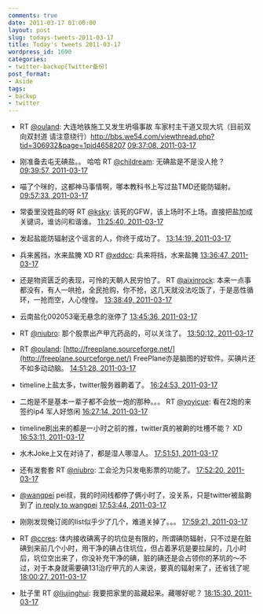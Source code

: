 ```yaml
---
comments: true
date: 2011-03-17 01:00:00
layout: post
slug: todays-tweets-2011-03-17
title: Today's tweets 2011-03-17
wordpress_id: 1690
categories:
- twitter-backup[Twitter备份]
post_format:
- Aside
tags:
- backup
- twitter
---
```





  * RT [@ouland](http://twitter.com/ouland): 大连地铁施工又发生坍塌事故 车家村主干道又现大坑（目前双向双封道 请注意绕行）http://bbs.we54.com/viewthread.php?tid=306932&page=1pid4658207 [09:37:08, 2011-03-17](http://twitter.com/gfrog/statuses/48196136284078080)





  * 刚准备去屯无碘盐。。 哈哈 RT [@childream](http://twitter.com/childream): 无碘盐是不是没人抢？ [09:39:57, 2011-03-17](http://twitter.com/gfrog/statuses/48196843158507520)





  * 喵了个咪的，这都神马事情啊，哪本教科书上写过盐TMD还能防辐射。 [09:57:33, 2011-03-17](http://twitter.com/gfrog/statuses/48201272507113473)





  * 常委里没姓盐的呀 RT [@ksky](http://twitter.com/ksky): 该死的GFW，该上场时不上场。直接把盐加成关键词，谁访问和谐谁。 [11:25:40, 2011-03-17](http://twitter.com/gfrog/statuses/48223449331679232)





  * 发起盐能防辐射这个谣言的人，你终于成功了。 [13:14:19, 2011-03-17](http://twitter.com/gfrog/statuses/48250790195896320)





  * 兵来酱挡，水来盐腌 XD RT [@xddcc](http://twitter.com/xddcc): 兵来将挡，水来盐腌 [13:36:47, 2011-03-17](http://twitter.com/gfrog/statuses/48256445657001984)





  * 还是物资匮乏的表现，可怜的天朝人民穷怕了。  RT [@aixinrock](http://twitter.com/aixinrock): 本来一点事都没有，有人一哄抢，全民抢购，你不抢，这几天就没法吃饭了，于是恶性循环，一抢而空，人心惶惶。 [13:38:49, 2011-03-17](http://twitter.com/gfrog/statuses/48256956749713408)





  * 云南盐化002053毫无悬念的涨停了 [13:45:36, 2011-03-17](http://twitter.com/gfrog/statuses/48258664582225920)





  * RT [@niubro](http://twitter.com/niubro): 那个股票出产甲亢药品的，可以关注了。 [13:50:12, 2011-03-17](http://twitter.com/gfrog/statuses/48259822549860353)





  * RT [@ouland](http://twitter.com/ouland): [http://freeplane.sourceforge.net/](http://freeplane.sourceforge.net/) FreePlane亦是脑图的好软件。买碘片还不如多动动脑。 [14:51:28, 2011-03-17](http://twitter.com/gfrog/statuses/48275237359464448)





  * timeline上盐太多，twitter服务器齁着了。 [16:24:53, 2011-03-17](http://twitter.com/gfrog/statuses/48298746877976576)





  * 二炮是不是基本一辈子都不会放一炮的那种。。。 RT [@yoyicue](http://twitter.com/yoyicue): 看在2炮的来签约ip4 军人好悠闲 [16:27:14, 2011-03-17](http://twitter.com/gfrog/statuses/48299338136428544)





  * timeline刷出来的都是一小时之前的推，twitter真的被齁的吐槽不能？ XD [16:53:11, 2011-03-17](http://twitter.com/gfrog/statuses/48305868122492928)





  * 水木Joke上又在对诗了，都是湿人哪湿人。 [17:51:51, 2011-03-17](http://twitter.com/gfrog/statuses/48320632009658368)





  * 还有发套套 RT [@niubro](http://twitter.com/niubro): 工会沦为只发电影票的功能了。 [17:52:20, 2011-03-17](http://twitter.com/gfrog/statuses/48320757314494464)





  * [@wangpei](http://twitter.com/wangpei) pei叔，我的时间线都停了俩小时了，没关系，只是twitter被盐齁到了 [in reply to wangpei](http://twitter.com/wangpei/statuses/48317055144968192) [17:53:44, 2011-03-17](http://twitter.com/gfrog/statuses/48321107853459456)





  * 刚刚发现俺订阅的list似乎少了几个，难道关掉了。。。 [17:59:21, 2011-03-17](http://twitter.com/gfrog/statuses/48322519698128896)





  * RT [@ccres](http://twitter.com/ccres): 体内接收碘离子的坑位是有限的，所谓碘防辐射，只不过是在脏碘到来前几个小时，用干净的碘占住坑位，但占着茅坑是要拉屎的，几小时后，坑位空出来了，你没补充干净的碘，脏的碘还是会占领你的茅坑的～不过，对于本身就需要碘131治疗甲亢的人来说，要真的辐射来了，还省钱了呢 [18:00:27, 2011-03-17](http://twitter.com/gfrog/statuses/48322797973413888)





  * 肚子里 RT [@liujinghui](http://twitter.com/liujinghui): 我要把家里的盐藏起来。藏哪好呢？ [18:15:30, 2011-03-17](http://twitter.com/gfrog/statuses/48326586419773440)




